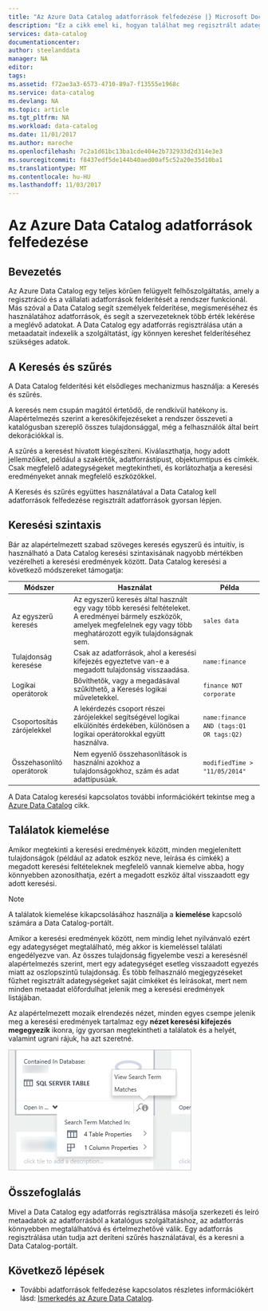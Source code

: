 ```yaml
---
title: "Az Azure Data Catalog adatforrások felfedezése |} Microsoft Docs"
description: "Ez a cikk emel ki, hogyan találhat meg regisztrált adategységeket az Azure Data Catalog, beleértve a Keresés és szűrés és az Azure Data Catalog-portál a találati kijelölő képességeivel."
services: data-catalog
documentationcenter: 
author: steelanddata
manager: NA
editor: 
tags: 
ms.assetid: f72ae3a3-6573-4710-89a7-f13555e1968c
ms.service: data-catalog
ms.devlang: NA
ms.topic: article
ms.tgt_pltfrm: NA
ms.workload: data-catalog
ms.date: 11/01/2017
ms.author: maroche
ms.openlocfilehash: 7c2a1d61bc13ba1cde404e2b732933d2d314e3e3
ms.sourcegitcommit: f8437edf5de144b40aed00af5c52a20e35d10ba1
ms.translationtype: MT
ms.contentlocale: hu-HU
ms.lasthandoff: 11/03/2017
---
```

# <a name="how-to-discover-data-sources-in-azure-data-catalog"></a>Az Azure Data Catalog adatforrások felfedezése
## <a name="introduction"></a>Bevezetés
Az Azure Data Catalog egy teljes körűen felügyelt felhőszolgáltatás, amely a regisztráció és a vállalati adatforrások felderítését a rendszer funkcionál. Más szóval a Data Catalog segít személyek felderítése, megismeréséhez és használatához adatforrások, és segít a szervezeteknek több érték lekérése a meglévő adatokat. A Data Catalog egy adatforrás regisztrálása után a metaadatait indexelik a szolgáltatást, így könnyen kereshet felderítéséhez szükséges adatok.

## <a name="searching-and-filtering"></a>A Keresés és szűrés
A Data Catalog felderítési két elsődleges mechanizmus használja: a Keresés és szűrés.

A keresés nem csupán magától értetődő, de rendkívül hatékony is. Alapértelmezés szerint a keresőkifejezéseket a rendszer összeveti a katalógusban szereplő összes tulajdonsággal, még a felhasználók által beírt dekorációkkal is.

A szűrés a keresést hivatott kiegészíteni. Kiválaszthatja, hogy adott jellemzőiket, például a szakértők, adatforrástípust, objektumtípus és címkék. Csak megfelelő adategységeket megtekintheti, és korlátozhatja a keresési eredményeket annak megfelelő eszközökkel.

A Keresés és szűrés együttes használatával a Data Catalog kell adatforrások felfedezése regisztrált adatforrások gyorsan lépjen.

## <a name="search-syntax"></a>Keresési szintaxis
Bár az alapértelmezett szabad szöveges keresés egyszerű és intuitív, is használható a Data Catalog keresési szintaxisának nagyobb mértékben vezérelheti a keresési eredmények között. Data Catalog keresési a következő módszereket támogatja:

| Módszer | Használat | Példa |
| --- | --- | --- |
| Az egyszerű keresés |Az egyszerű keresés által használt egy vagy több keresési feltételeket. A eredményei bármely eszközök, amelyek megfelelnek egy vagy több meghatározott egyik tulajdonságnak sem. |`sales data` |
| Tulajdonság keresése |Csak az adatforrások, ahol a keresési kifejezés egyeztetve van-e a megadott tulajdonság visszaadása. |`name:finance` |
| Logikai operátorok |Bővíthetők, vagy a megadásával szűkíthető, a Keresés logikai műveletekkel. |`finance NOT corporate` |
| Csoportosítás zárójelekkel |A lekérdezés csoport részei zárójelekkel segítségével logikai elkülönítés érdekében, különösen a logikai operátorokkal együtt használva. |`name:finance AND (tags:Q1 OR tags:Q2)` |
| Összehasonlító operátorok |Nem egyenlő összehasonlítások is használni azokhoz a tulajdonságokhoz, szám és adat adattípusúak. |`modifiedTime > "11/05/2014"` |

A Data Catalog keresési kapcsolatos további információkért tekintse meg a [Azure Data Catalog](https://msdn.microsoft.com/library/azure/mt267594.aspx) cikk.

## <a name="hit-highlighting"></a>Találatok kiemelése
Amikor megtekinti a keresési eredmények között, minden megjelenített tulajdonságok (például az adatok eszköz neve, leírása és címkék) a megadott keresési feltételeknek megfelelő vannak kiemelve abba, hogy könnyebben azonosíthatja, ezért a megadott eszköz által visszaadott egy adott keresési.

> [!NOTE]
> A találatok kiemelése kikapcsolásához használja a **kiemelése** kapcsoló számára a Data Catalog-portált.
>
>

Amikor a keresési eredmények között, nem mindig lehet nyilvánvaló ezért egy adategységet megtalálható, még akkor is kiemeléssel találati engedélyezve van. Az összes tulajdonság figyelembe veszi a keresésnél alapértelmezés szerint, mert egy adategységet esetleg visszaadott egyezés miatt az oszlopszintű tulajdonság. És több felhasználó megjegyzéseket fűzhet regisztrált adategységeket saját címkéket és leírásokat, mert nem minden metaadat előfordulhat jelenik meg a keresési eredmények listájában.

Az alapértelmezett mozaik elrendezés nézet, minden egyes csempe jelenik meg a keresési eredmények tartalmaz egy **nézet keresési kifejezés megegyezik** ikonra, így gyorsan megtekintheti a találatok és a helyét, valamint ugrani rájuk, ha azt szeretné.

 ![Találati kiemelve, és megkeresi a megadott Azure Data Catalog-portálon](./media/data-catalog-how-to-discover/search-matches.png)

## <a name="summary"></a>Összefoglalás
Mivel a Data Catalog egy adatforrás regisztrálása másolja szerkezeti és leíró metaadatok az adatforrásból a katalógus szolgáltatáshoz, az adatforrás könnyebben megtalálhatóvá és értelmezhetővé válik. Egy adatforrás regisztrálása után tudja azt deríteni szűrés használatával, és a keresni a Data Catalog-portált.

## <a name="next-steps"></a>Következő lépések
* További adatforrások felfedezése kapcsolatos részletes információkért lásd: [Ismerkedés az Azure Data Catalog](data-catalog-get-started.md).
